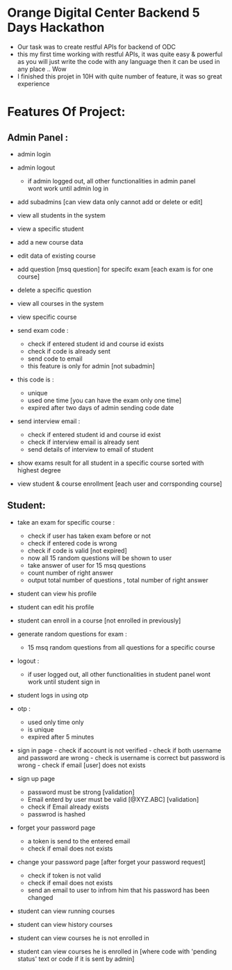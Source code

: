# Orange Digital Center Backend 5 Days Hackathon
- Our task was to create restful APIs for backend of ODC 
- this my first time working with restful APIs, it was quite easy & powerful as you will just write the code with any language then it can be used in any
place .. Wow 
- I finished this projet in 10H with quite number of feature, it was so great experience 
# Features Of Project:
## Admin Panel :
- admin login
- admin logout
    - if admin logged out, all other functionalities in admin panel  
    wont work until admin log in
- add subadmins [can view data only cannot add or delete or edit]
- view all students in the system
- view a specific student
- add a new course data
- edit data of existing course
- add question [msq question] for specifc exam [each exam is for one course]
- delete a specific question 
- view all courses in the system
- view specific course
- send exam code :
	- check if entered student id and course id exists
	- check if code is already sent
	- send code to email 
	- this feature is only for admin [not subadmin]
 - this code is : 
	- unique
	- used one time [you can have the exam only one time]
	- expired after two days of admin sending code date
- send interview email :
	- check if entered student id and course id exist
	- check if interview email is already sent
	- send details of interview to email of student
                
- show exams result for all student in a specific course sorted with highest degree
- view student & course enrollment [each user and corrsponding course]


## Student:

- take an exam for specific course :
	- check if user has taken exam before or not
	- check if entered code is wrong
	- check if code is valid [not expired]
	- now all 15 random questions will be shown to user
	- take answer of user for 15 msq questions
	- count number of right answer
	- output total number of questions , total number of right answer
- student can view his profile 
- student can edit his profile 
- student can enroll in a course [not enrolled in previously]
- generate random questions for exam :
	- 15 msq random questions from all questions for a specific course 
- logout :
	- if user logged out, all other functionalities in student panel wont work until student sign in
- student logs in using otp 
- otp : 
	- used only time only
	- is unique
	- expired after 5 minutes
- sign in page
        - check if account is not verified
        - check if both username and password are wrong
        - check is username is correct but password is wrong
        - check if email [user] does not exists
- sign up page
	- password must be strong [validation]
	- Email enterd by user must be valid [@XYZ.ABC] [validation]
	- check if Email already exists
	- passwrod is hashed
- forget your password page
	- a token is send to the entered email
	- check if email does not exists
- change your password page [after forget your password request]
	- check if token is not valid
	- check if email does not exists
	- send an email to user to infrom him that his password has been changed

- student can view running courses
- student can view history courses
- student can view courses he is not enrolled in
- student can view courses he is enrolled in [where code with 'pending status' text or code if it is sent by admin]

